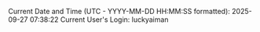 Current Date and Time (UTC - YYYY-MM-DD HH:MM:SS formatted): 2025-09-27 07:38:22
Current User's Login: luckyaiman
